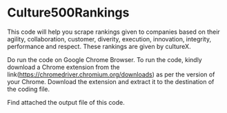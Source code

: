 # Culture500Rankings

This code will help you scrape rankings given to companies based on their agility, collaboration, customer, diverity, execution, innovation, integrity, performance and respect. These rankings are given by cultureX. 

Do run the code on Google Chrome Browser. To run the code, kindly download a Chrome extension from the link(https://chromedriver.chromium.org/downloads) as per the version of your Chrome. Download the extension and extract it to the destination of the coding file.

Find attached the output file of this code.
